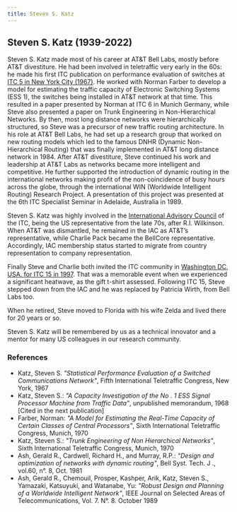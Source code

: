 ```yaml
---
title: Steven S. Katz
---
```


## Steven S. Katz (1939-2022)

Steven S. Katz made most of his career at AT&T Bell Labs, mostly before
AT&T divestiture. He had been involved in teletraffic very early in the 60s:
he made his first ITC publication on performance evaluation of switches at
[ITC 5 in New York City (1967)](/congresses/itc005.html). He worked with Norman Farber to develop a
model for estimating the traffic  capacity of Electronic Switching Systems
(ESS 1), the switches being installed in AT&T network at that time. This
resulted in a paper presented by Norman at ITC 6 in Munich Germany, while
Steve also presented a paper on Trunk Engineering in Non-Hierarchical
Networks. By then, most long distance networks were hierarchically
structured, so Steve was a precursor of new traffic routing architecture. In
his role at AT&T Bell Labs, he had set up a research group that worked on
new routing models which led to the famous DNHR (Dynamic Non-Hierarchical
Routing) that was finally implemented in AT&T long distance network in 1984.
After AT&T divestiture, Steve continued his work and leadership at AT&T Labs
as networks became more intelligent and competitive. He further supported
the introduction of dynamic routing in the international networks making
profit of the non-coincidence of busy hours across the globe, through the
international WIN (Worldwide Intelligent Routing) Research Project. A
presentation of this project was presented at the 6th ITC Specialist Seminar
in Adelaide, Australia in 1989.

Steven S. Katz was highly involved in the [International Advisory Council](/about-itc/honorary-members.html) of
the ITC, being the US representative from the late 70s, after R.I.
Wilkinson. When AT&T was dismantled, he remained in the IAC  as AT&T’s
representative, while Charlie Pack became the BellCore representative.
Accordingly, IAC membership status started to migrate from country
representation to company representation. 

Finally Steve and Charlie both invited the ITC community in [Washington DC,
USA, for ITC 15 in 1997](/congresses/itc015.html). That was a memorable event when we experienced a
significant heatwave, as the gift t-shirt assessed. Following ITC 15,
Steve stepped down from the IAC and he was replaced by Patricia Wirth, from
Bell Labs too.


When he retired, Steve moved to Florida with his wife Zelda and lived there
for 20 years or so.

Steven S. Katz will be remembered by us as a technical innovator and a
mentor for many US colleagues in our research community.

### References
*  Katz, Steven S. _"Statistical Performance Evaluation of a Switched Communications Network"_, Fifth International Teletraffic Congress, New York, 1967
*  Katz, Steven S.: _"A Capacity Investigation of the No . 1 ESS Signal Processor Machine from Traffic Data"_, unpublished memorandum, 1968 [Cited in the next publication]
*  Farber, Norman: _"A Model for Estimating the Real-Time Capacity of Certain Classes of Central Processors"_, Sixth International Teletraffic Congress, Munich, 1970
*  Katz, Steven S.: _"Trunk Engineering of Non Hierarchical Networks"_, Sixth International Teletraffic Congress, Munich, 1970
*  Ash, Gerald R., Cardwell, Richard H., and Murray, R.P.: _“Design and optimization of networks with dynamic routing"_, Bell Syst. Tech. J ., vol.60, n°. 8, Oct. 1981
*  Ash, Gerald R., Chemouil, Prosper, Kashper, Arik, Katz, Steven S., Yamazaki, Katsuyuki, and Watanabe, Yu: _"Robust Design and Planning of a Worldwide Intelligent Network"_, IEEE Journal on Selected Areas of Telecommunications, Vol. 7. N°. 8. October 1989
